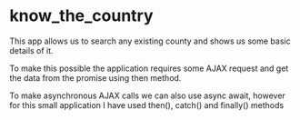 # know_the_country
<p>This app allows us to search any existing county and shows us some basic details of it.</p>
<p>To make this possible the application requires some AJAX request and get the data from the promise using then method.</p>
<p>To make asynchronous AJAX calls we can also use async await, however for this small application I have used then(), catch() and finally() methods</p>
